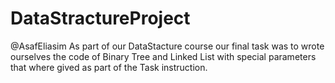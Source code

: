 # DataStractureProject
@AsafEliasim
As part of our DataStacture course our final task 
was to wrote ourselves the code of Binary Tree and Linked List with
special parameters that where gived as part of the Task instruction.
